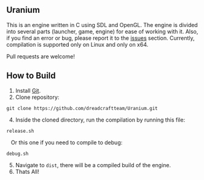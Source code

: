 ## Uranium
This is an engine written in C using SDL and OpenGL. The engine is divided into several parts (launcher, game, engine) for ease of working with it. Also, if you find an error or bug, please report it to the [issues](https://github.com/dreadcraftteam/Uranium/issues) section. Currently, compilation is supported only on Linux and only on x64.


Pull requests are welcome!

## How to Build
1. Install [Git](https://git-scm.com/).
2. Clone repository:
```
git clone https://github.com/dreadcraftteam/Uranium.git
```
4. Inside the cloned directory, run the compilation by running this file:
```
release.sh
```
&nbsp;&nbsp; Or this one if you need to compile to debug:
```
debug.sh
```
5. Navigate to `dist`, there will be a compiled build of the engine.
6. Thats All!
